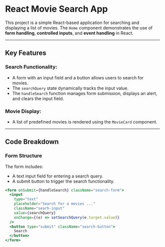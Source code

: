 # React Movie Search App

This project is a simple React-based application for searching and displaying a list of movies. The `Home` component demonstrates the use of **form handling**, **controlled inputs**, and **event handling** in React.

---

## Key Features

### Search Functionality:

- A form with an input field and a button allows users to search for movies.
- The `searchQuery` state dynamically tracks the input value.
- The `handleSearch` function manages form submission, displays an alert, and clears the input field.

### Movie Display:

- A list of predefined movies is rendered using the `MovieCard` component.

---

## Code Breakdown

### Form Structure

The form includes:

- A text input field for entering a search query.
- A submit button to trigger the search functionality.

```jsx
<form onSubmit={handleSearch} className="search-form">
  <input
    type="text"
    placeholder="Search for a movies ..."
    className="searh-input"
    value={searchQuery}
    onChange={(e) => setSearchQuery(e.target.value)}
  />
  <button type="submit" className="search-button">
    Search
  </button>
</form>
```

